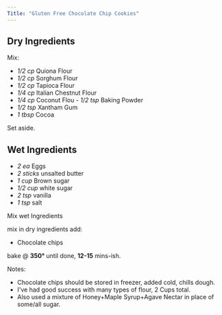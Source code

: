 ```yaml
---
Title: "Gluten Free Chocolate Chip Cookies"
---
```

<!--more-->

Dry Ingredients
---------------

Mix:

 - *1/2 cp* Quiona Flour
 - *1/2 cp* Sorghum Flour
 - *1/2 cp* Tapioca Flour
 - *1/4 cp* Italian Chestnut Flour
 - *1/4 cp* Coconut Flou - *1/2 tsp* Baking Powder
 - *1/2 tsp* Xantham Gum
 - *1 tbsp* Cocoa

Set aside.

Wet Ingredients
---------------

 - *2 ea* Eggs
 - *2 sticks* unsalted butter
 - *1 cup* Brown sugar
 - *1/2 cup* white sugar
 - *2 tsp* vanilla
 - *1 tsp* salt


Mix wet Ingredients

mix in dry ingredients add:
- Chocolate chips

bake @ **350°** until done, **12-15** mins-ish.

Notes:
* Chocolate chips should be stored in freezer, added cold, chills dough.
* I've had good success with many types of flour, 2 Cups total.
* Also used a mixture of Honey+Maple Syrup+Agave Nectar in place of some/all sugar.
